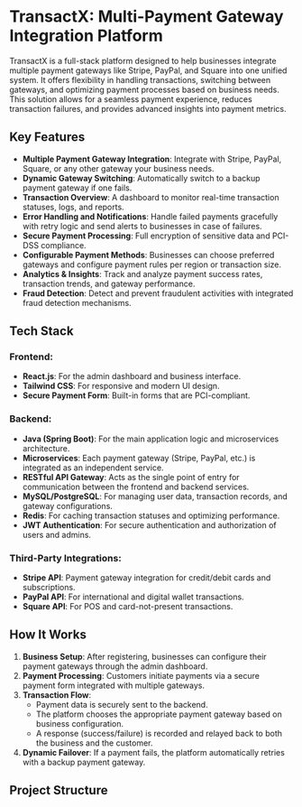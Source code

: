 # TransactX: Multi-Payment Gateway Integration Platform

TransactX is a full-stack platform designed to help businesses integrate multiple payment gateways like Stripe, PayPal, and Square into one unified system. It offers flexibility in handling transactions, switching between gateways, and optimizing payment processes based on business needs. This solution allows for a seamless payment experience, reduces transaction failures, and provides advanced insights into payment metrics.

## Key Features

- **Multiple Payment Gateway Integration**: Integrate with Stripe, PayPal, Square, or any other gateway your business needs.
- **Dynamic Gateway Switching**: Automatically switch to a backup payment gateway if one fails.
- **Transaction Overview**: A dashboard to monitor real-time transaction statuses, logs, and reports.
- **Error Handling and Notifications**: Handle failed payments gracefully with retry logic and send alerts to businesses in case of failures.
- **Secure Payment Processing**: Full encryption of sensitive data and PCI-DSS compliance.
- **Configurable Payment Methods**: Businesses can choose preferred gateways and configure payment rules per region or transaction size.
- **Analytics & Insights**: Track and analyze payment success rates, transaction trends, and gateway performance.
- **Fraud Detection**: Detect and prevent fraudulent activities with integrated fraud detection mechanisms.

## Tech Stack

### Frontend:
- **React.js**: For the admin dashboard and business interface.
- **Tailwind CSS**: For responsive and modern UI design.
- **Secure Payment Form**: Built-in forms that are PCI-compliant.

### Backend:
- **Java (Spring Boot)**: For the main application logic and microservices architecture.
- **Microservices**: Each payment gateway (Stripe, PayPal, etc.) is integrated as an independent service.
- **RESTful API Gateway**: Acts as the single point of entry for communication between the frontend and backend services.
- **MySQL/PostgreSQL**: For managing user data, transaction records, and gateway configurations.
- **Redis**: For caching transaction statuses and optimizing performance.
- **JWT Authentication**: For secure authentication and authorization of users and admins.

### Third-Party Integrations:
- **Stripe API**: Payment gateway integration for credit/debit cards and subscriptions.
- **PayPal API**: For international and digital wallet transactions.
- **Square API**: For POS and card-not-present transactions.
  
## How It Works

1. **Business Setup**: After registering, businesses can configure their payment gateways through the admin dashboard.
2. **Payment Processing**: Customers initiate payments via a secure payment form integrated with multiple gateways.
3. **Transaction Flow**:
   - Payment data is securely sent to the backend.
   - The platform chooses the appropriate payment gateway based on business configuration.
   - A response (success/failure) is recorded and relayed back to both the business and the customer.
4. **Dynamic Failover**: If a payment fails, the platform automatically retries with a backup payment gateway.

## Project Structure

